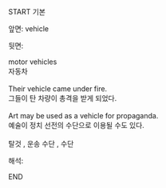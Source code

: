 START
기본

앞면:
vehicle


뒷면:
<div>motor vehicles </div><div>자동차</div><div><br></div><div><div>Their vehicle came under fire. </div><div><div>그들이 탄 차량이 총격을 받게 되었다.</div></div></div><div><br></div><div><div>Art may be used as a vehicle for propaganda. </div><div>예술이 정치 선전의 수단으로 이용될 수도 있다.</div></div><div><br></div><div>탈것 , 운송 수단 , 수단</div>


해석:

END